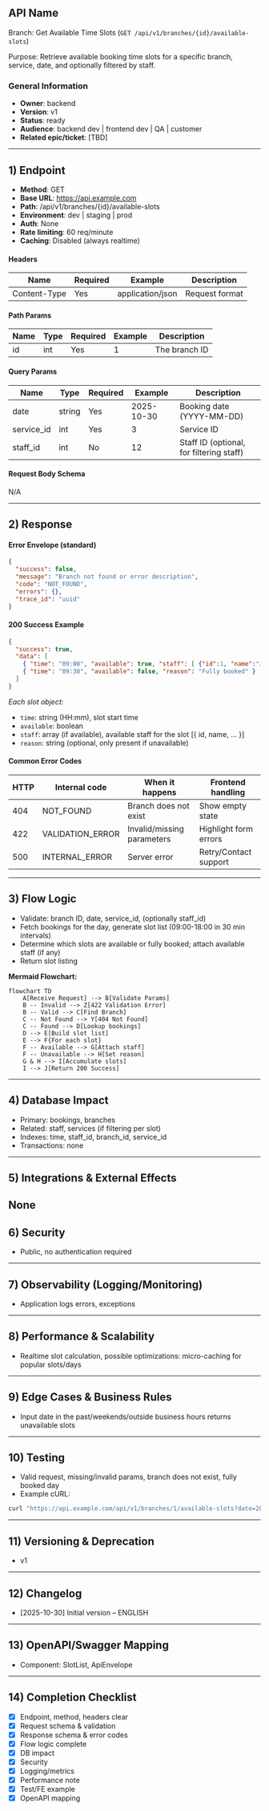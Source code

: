 ## API Name
Branch: Get Available Time Slots (`GET /api/v1/branches/{id}/available-slots`)

Purpose: Retrieve available booking time slots for a specific branch, service, date, and optionally filtered by staff.

### General Information
- **Owner**: backend
- **Version**: v1
- **Status**: ready
- **Audience**: backend dev | frontend dev | QA | customer
- **Related epic/ticket**: [TBD]

---
## 1) Endpoint
- **Method**: GET
- **Base URL**: https://api.example.com
- **Path**: /api/v1/branches/{id}/available-slots
- **Environment**: dev | staging | prod
- **Auth**: None
- **Rate limiting**: 60 req/minute
- **Caching**: Disabled (always realtime)

#### Headers
| Name         | Required | Example             | Description        |
|--------------|----------|---------------------|--------------------|
| Content-Type | Yes      | application/json    | Request format     |

#### Path Params
| Name | Type | Required | Example | Description                   |
|------|------|----------|---------|-------------------------------|
| id   | int  | Yes      | 1       | The branch ID                 |

#### Query Params
| Name       | Type   | Required | Example    | Description                                 |
|------------|--------|----------|------------|---------------------------------------------|
| date       | string | Yes      | 2025-10-30 | Booking date (YYYY-MM-DD)                   |
| service_id | int    | Yes      | 3          | Service ID                                 |
| staff_id   | int    | No       | 12         | Staff ID (optional, for filtering staff)    |

#### Request Body Schema
N/A

---
## 2) Response
#### Error Envelope (standard)
```json
{
  "success": false,
  "message": "Branch not found or error description",
  "code": "NOT_FOUND",
  "errors": {},
  "trace_id": "uuid"
}
```
#### 200 Success Example
```json
{
  "success": true,
  "data": [
    { "time": "09:00", "available": true, "staff": [ {"id":1, "name":"John A"} ] },
    { "time": "09:30", "available": false, "reason": "Fully booked" }
  ]
}
```
*Each slot object:*
- `time`: string (HH:mm), slot start time
- `available`: boolean
- `staff`: array (if available), available staff for the slot [{ id, name, ... }]
- `reason`: string (optional, only present if unavailable)

#### Common Error Codes
| HTTP | Internal code      | When it happens              | Frontend handling       |
|------|--------------------|------------------------------|------------------------|
| 404  | NOT_FOUND          | Branch does not exist        | Show empty state       |
| 422  | VALIDATION_ERROR   | Invalid/missing parameters   | Highlight form errors  |
| 500  | INTERNAL_ERROR     | Server error                 | Retry/Contact support  |

---
## 3) Flow Logic
- Validate: branch ID, date, service_id, (optionally staff_id)
- Fetch bookings for the day, generate slot list (09:00-18:00 in 30 min intervals)
- Determine which slots are available or fully booked; attach available staff (if any)
- Return slot listing

**Mermaid Flowchart:**
```mermaid
flowchart TD
    A[Receive Request] --> B[Validate Params]
    B -- Invalid --> Z[422 Validation Error]
    B -- Valid --> C[Find Branch]
    C -- Not Found --> Y[404 Not Found]
    C -- Found --> D[Lookup bookings]
    D --> E[Build slot list]
    E --> F{For each slot}
    F -- Available --> G[Attach staff]
    F -- Unavailable --> H[Set reason]
    G & H --> I[Accumulate slots]
    I --> J[Return 200 Success]
```
---
## 4) Database Impact
- Primary: bookings, branches
- Related: staff, services (if filtering per slot)
- Indexes: time, staff_id, branch_id, service_id
- Transactions: none
---
## 5) Integrations & External Effects
None
---
## 6) Security
- Public, no authentication required
---
## 7) Observability (Logging/Monitoring)
- Application logs errors, exceptions
---
## 8) Performance & Scalability
- Realtime slot calculation, possible optimizations: micro-caching for popular slots/days
---
## 9) Edge Cases & Business Rules
- Input date in the past/weekends/outside business hours returns unavailable slots
---
## 10) Testing
- Valid request, missing/invalid params, branch does not exist, fully booked day
- Example cURL:
```bash
curl "https://api.example.com/api/v1/branches/1/available-slots?date=2025-10-30&service_id=3"
```
---
## 11) Versioning & Deprecation
- v1
---
## 12) Changelog
- [2025-10-30] Initial version – ENGLISH
---
## 13) OpenAPI/Swagger Mapping
- Component: SlotList, ApiEnvelope
---
## 14) Completion Checklist
- [x] Endpoint, method, headers clear
- [x] Request schema & validation
- [x] Response schema & error codes
- [x] Flow logic complete
- [x] DB impact
- [x] Security
- [x] Logging/metrics
- [x] Performance note
- [x] Test/FE example
- [x] OpenAPI mapping
